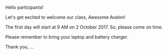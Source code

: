 Hello participants!

Let's get excited to welcome our class, Awesome Avalon!

The first day will start at 9 AM on 2 October 2017. So, please come on time.

Please remember to bring your laptop and battery charger.

Thank you,
...

